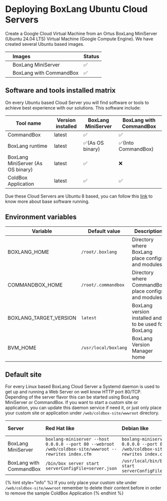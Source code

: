 # Deploying BoxLang Ubuntu Cloud Servers

Create a Google Cloud Virtual Machine from an Ortus BoxLang MiniServer \(Ubuntu 24.04 LTS\) Virtual Machine \(Google Compute Engine\).  We have created several Ubuntu based images.

|  | Images | Status |
| :--- | :--- | :--- |
|  | BoxLang MiniServer | :white_check_mark: |
|  | BoxLang with CommandBox | :white_check_mark: |

## Software and tools installed matrix

On every Ubuntu based Cloud Server you will find software or tools to achieve best experience with our solutions. This software include:

|**Tool name**|**Version installed**|**BoxLang MiniServer**|**BoxLang with CommandBox**|
|-------------|---------------------|------------------------------|---------------------------|
|CommandBox   |latest| :white_check_mark:           | :white_check_mark:        |
|BoxLang runtime|latest|:white_check_mark:(As OS binary)|:white_check_mark:(Into CommandBox)|
|BoxLang MiniServer (As OS binary)|latest|:white_check_mark:|:x:|
|ColdBox Application|latest|:white_check_mark:|:white_check_mark:|

Due these Cloud Servers are Ubuntu 8 based, you can follow this [link](https://cloud.google.com/compute/docs/images/os-details#ubuntu_lts) to know more about base software running.

## Environment variables

|**Variable**|**Default value**|**Description**|
|-------------|-----------------|--------------|
|BOXLANG_HOME|`/root/.boxlang`|Directory where BoxLang place configs and modules|
|COMMANDBOX_HOME|`/root/.commandbox`|Directory where CommandBox place configs and modules|
|BOXLANG_TARGET_VERSION|`latest`|BoxLang version installed and to be used for BoxLang|
|BVM_HOME| `/usr/local/boxlang`|BoxLang Version Manager home|

## Default site
For every Linux based BoxLang Cloud Server a Systemd daemon is used to get up and running a Web Server on well know HTTP port 80/TCP. Depending of the server flavor this can be started using BoxLang MiniServer or CommandBox. If you want to start a custom site or application, you can update this daemon service if need it, or just only place your custom site or application under `/web/coldbox-site/wwwroot` directory.

|Server|Red Hat like|Debian like|Daemon name|
|:-----|:-----------|:----------|:----------|
|BoxLang MiniServer|`boxlang-miniserver --host 0.0.0.0 --port 80 --webroot /web/coldbox-site/wwwroot --rewrites index.cfm`|`boxlang-miniserver --host 0.0.0.0 --port 80 --webroot /web/coldbox-site/wwwroot --rewrites index.cfm`|boxlang-miniserver|
|BoxLang with CommandBox|`/bin/box server start serverConfigFile=server.json`|`/usr/local/bin/box server start serverConfigFile=server.json`|coldbox-site|

{% hint style="info" %}
If you only place your custom site under `/web/coldbox-site/wwwroot` remember to delete their content before in order to remove the sample ColdBox Application
{% endhint %}
